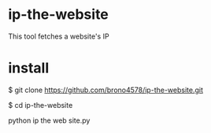 # ip-the-website
This tool fetches a website's IP

# install

$ git clone https://github.com/brono4578/ip-the-website.git

$ cd ip-the-website

python ip the web site.py
